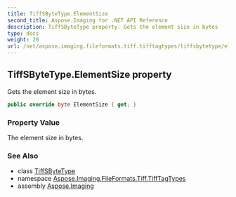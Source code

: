 ```yaml
---
title: TiffSByteType.ElementSize
second_title: Aspose.Imaging for .NET API Reference
description: TiffSByteType property. Gets the element size in bytes
type: docs
weight: 20
url: /net/aspose.imaging.fileformats.tiff.tifftagtypes/tiffsbytetype/elementsize/
---
```

## TiffSByteType.ElementSize property

Gets the element size in bytes.

```csharp
public override byte ElementSize { get; }
```

### Property Value

The element size in bytes.

### See Also

* class [TiffSByteType](../)
* namespace [Aspose.Imaging.FileFormats.Tiff.TiffTagTypes](../../tiffsbytetype/)
* assembly [Aspose.Imaging](../../../)



